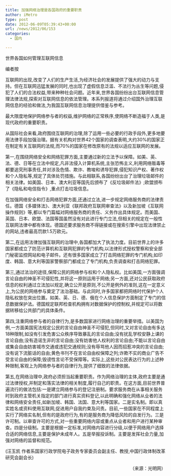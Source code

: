 ```yaml
---
title: 加强网络治理是各国政府的重要职责
author: iMetro
type: post
date: 2012-06-09T05:39:43+00:00
url: /news/2012/06/153
categories:
  - 国内

---
```

世界各国如何管理互联网信息

编者按

互联网的出现,改变了人们的生产生活,为经济社会的发展提供了强大的动力与支持。但在互联网迅猛发展的同时,也出现了虚假信息泛滥、不法行为丛生等问题,侵犯了人们的合法权益,带来种种社会问题。近年来,世界各国纷纷出台互联网信息管理法律法规,探索对互联网信息的依法管理。本系列报道将通过介绍国外治理互联网信息的经验和做法,为我国互联网信息治理提供借鉴与参考。

最大限度地保护网络参与者的权益,维护网络的正常秩序,使网络不断造福于人类,是现代政府的重要职责。

从国际社会来看,政府围绕互联网的治理,除了运用一些必要的行政手段外,更多地要用法律手段加强治理。据有关机构对世界42个国家的调查表明,大约30%的国家正在制定有关互联网的法规,而70%的国家在修改原有的法规以适应互联网的发展。

第一,在围绕网络安全和网络犯罪方面,主要通过新的立法予以保障。如美、英、法、德、日等在立法中规定,凡非法侵入计算机系统,主张恐怖主义,利用网络贩毒等都要追究刑事责任,并对涉及色情、欺诈、教唆和诱导犯罪,侵犯知识产权、著作权和个人隐私等,规定了具体处罚措施。与此相联系,各国纷纷出台了治理垃圾邮件的相关法律。如美国、日本、澳大利亚等国先后颁布了《反垃圾邮件法》;欧盟颁布了《隐私和电信指令》,重点打击垃圾信息。

在加强网络安全和打击网络犯罪方面,还通过立法,进一步规定网络服务商的法律责任。德国《多媒体法》、澳大利亚《联邦政府互联网审查法》以及新加坡《互联网操作规则》等,都以专门篇幅对网络服务商的责任、义务作出具体规定。而美国、英国、日本、欧盟、法国等国虽然没有对此进行专门立法,但相关的规定在一般性互联网法律中都有体现。德国还要求服务商不得链接或在搜索引擎中出现法律禁止的网站,违者最高罚款1.5万欧元。

第二,在运用法律加强互联网的治理中,各国都加大了执法力度。目前世界上的许多国家都成立了防范计算机和互联网犯罪的专门机构,以法律形式授权警察和安全部门秘密监控网站和电子邮件。还有很多国家成立了打击网络犯罪的专门机构,如印度、韩国、意大利等国家警察部门都成立了专门机构,负责调查和打击网络犯罪。

第三,通过法治的途径,保障公民的网络参与权和个人隐私权。比如美国,一方面强调言论自由的神圣不可侵犯性,并将这一原则运用于网络;另一方面,还对公民获取政府信息的权利通过立法加以规定,确立公开是原则,不公开是例外的准则,这在一定意义上,为公民的网络参与奠定了法治基础。与此同时,许多国家都把网络时代保护个人隐私权放在突出位置。如美、英、日、德、俄在个人信息保护方面制定了专门的信息数据保护法。德国规定联邦检查机构拥有对数据保护的控制权,并规定可以将数据转移给公共部门的具体条件。

第四,注重网络参与者的自律行为,是多数国家进行网络治理的重要举措。以美国为例,一方面美国宪法规定公民的言论自由神圣不可侵犯,但同时,又对言论自由有多达18种限制,如没有引发危害公众秩序导致暴乱的言论自由;没有扰乱学校安静上课的言论自由;没有造谣生非的言论自由;没有妨害他人权利的言论自由;不能以言论自由或集会自由妨害城市交通或违犯交通规则;没有辱骂他人因而招惹冲突的言论自由;没有说下流脏话的自由;黄色书刊不在言论自由权保障之列;诈欺不实的商业广告不受言论自由的保障;毁谤性言论不受保障等。实际上,这些对公民表达行为的上述种种限制,客观上为网络参与者的自律行为,提供了细致的法律依据。

第五,在网络治理中,政府必须担当起重要职责。作为网络治理的主体,政府主要是通过法律授权,并制定和落实法律的相关制度,履行自己的职责。在这方面,目前世界普遍流行的做法包括:一是建立网络参与的登记注册制。要求服务商在从事相关服务时到政府主管机关指定的部门进行真实资料登记,以此明确和强化网络从业者的法律和网络安全责任,如新加坡、韩国、法国、意大利等国家。二是实名制。即以真实姓名或资料使用互联网,促进用户自我约束及问责。目前,一些国家在不同程度上实行了网络实名制,但有的是政府行为,有的是服务商为降低风险的自发行为。三是许可制。以审查许可的方式,对一些重要网络内容或重点从业者和用户进行某种审查。四是分级制。主要是根据一定标准,对网络内容进行分级,以便于网络用户选择合适的网络信息,主要是保护未成年人。五是举报投诉制。主要是发挥社会力量,加强对网络的监督和规范。

(汪玉凯 作者系国家行政学院电子政务专家委员会副主任、教授,中国行政体制改革研究会副会长)

<p align="right">
  （来源：光明网）
</p>

&nbsp;